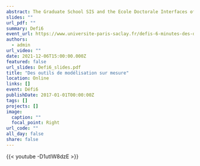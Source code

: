 ```yaml
---
abstract: The Graduate School SIS and the Ecole Doctorale Interfaces offer the "Défi6" training module to help PhD students prepare a popularized presentation of their thesis in 6 minutes. The training is provided by [Agent Majeur](https://agentmajeur.fr/), a scientific communication agency. Event organized in French.
slides: ""
url_pdf: ""
summary: Defi6
event_url: https://www.universite-paris-saclay.fr/defis-6-minutes-des-doctorantes-et-doctorants-de-la-gs-sis-edition-2021
authors:
  - admin
url_video: ""
date: 2021-12-06T15:00:00.000Z
featured: false
url_slides: Defi6_slides.pdf
title: "Des outils de modélisation sur mesure"
location: Online
links: []
event: Défi6
publishDate: 2017-01-01T00:00:00Z
tags: []
projects: []
image:
  caption: ""
  focal_point: Right
url_code: ""
all_day: false
share: false
---
```

{{< youtube -D1utIW8dzE >}}
